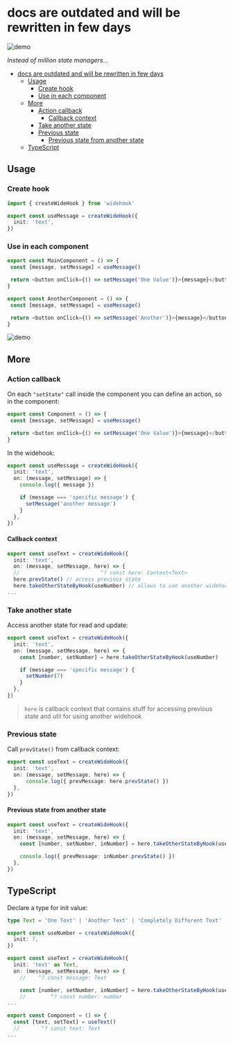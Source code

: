 # docs are outdated and will be rewritten in few days

![demo](https://raw.githubusercontent.com/yorkblansh/widehook.js/master/demo/logo.png)

*Instead of million state managers...*

- [docs are outdated and will be rewritten in few days](#docs-are-outdated-and-will-be-rewritten-in-few-days)
  - [Usage](#usage)
    - [Create hook](#create-hook)
    - [Use in each component](#use-in-each-component)
  - [More](#more)
    - [Action callback](#action-callback)
      - [Callback context](#callback-context)
    - [Take another state](#take-another-state)
    - [Previous state](#previous-state)
      - [Previous state from another state](#previous-state-from-another-state)
  - [TypeScript](#typescript)

## Usage

### Create hook

<!-- Create wide hook with initial value -->

```ts
import { createWideHook } from 'widehook'

export const useMessage = createWideHook({
  init: 'text',
})
```

### Use in each component

```ts
export const MainComponent = () => {
 const [message, setMessage] = useMessage()

 return <button onClick={() => setMessage('One Value')}>{message}</button>
}

export const AnotherComponent = () => {
 const [message, setMessage] = useMessage()

 return <button onClick={() => setMessage('Another')}>{message}</button>
}
```

![demo](https://raw.githubusercontent.com/yorkblansh/widehook.js/master/demo/demo.gif)

## More

### Action callback

On each `"setState"` call inside the component you can define an action,
so in the component:

```ts
export const Component = () => {
 const [message, setMessage] = useMessage()

 return <button onClick={() => setMessage('One Value')}>{message}</button>
}

```

In the widehook:

```ts
export const useMessage = createWideHook({
  init: 'text',
  on: (message, setMessage) => {
    console.log({ message })

    if (message === 'specific message') {
      setMessage('another message')
    }
  },
})
```

#### Callback context

```ts
export const useText = createWideHook({
  init: 'text',
  on: (message, setMessage, here) => {
  //                          ^? const here: Context<Text>
  here.prevState() // access previous state
  here.takeOtherStateByHook(useNumber) // allows to use another widehook inside current action callback
...
```

### Take another state

Access another state for read and update:

```ts
export const useText = createWideHook({
  init: 'text',
  on: (message, setMessage, here) => {
    const [number, setNumber] = here.takeOtherStateByHook(useNumber)

    if (message === 'specific message') {
      setNumber(7)
    }
  },
})

```

> `here` is callback context that contains stuff for accessing previous state and util for using another widehook

### Previous state

Call `prevState()` from callback context:

```ts
export const useText = createWideHook({
  init: 'text',
  on: (message, setMessage, here) => { 
      console.log({ prevMessage: here.prevState() })
  },
})
```

#### Previous state from another state

```ts
export const useText = createWideHook({
  init: 'text',
  on: (message, setMessage, here) => {
    const [number, setNumber, inNumber] = here.takeOtherStateByHook(useNumber)

    console.log({ prevMessage: inNumber.prevState() })
  },
})
```

## TypeScript

Declare a type for init value:

```ts
type Text = 'One Text' | 'Another Text' | 'Completely Different Text'

export const useNumber = createWideHook({
  init: 7,
})

export const useText = createWideHook({
  init: 'text' as Text,
  on: (message, setMessage, here) => {
    //    ^? const message: Text

    const [number, setNumber, inNumber] = here.takeOtherStateByHook(useNumber)
    //        ^? const number: number
...

export const Component = () => {
  const [text, setText] = useText()
  //       ^? const text: Text
...
```
